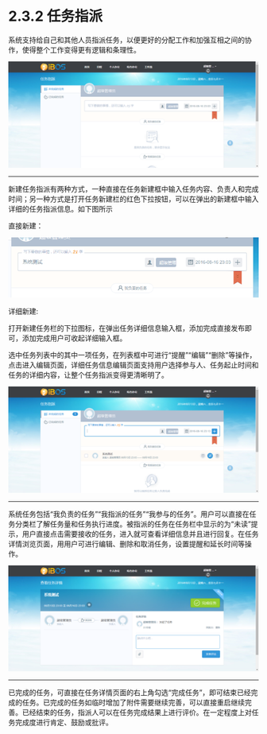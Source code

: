 # 2.3.2 任务指派

系统支持给自己和其他人员指派任务，以便更好的分配工作和加强互相之间的协作，使得整个工作变得更有逻辑和条理性。

![](/assets/zp.png)

---

新建任务指派有两种方式，一种直接在任务新建框中输入任务内容、负责人和完成时间；另一种方式是打开任务新建栏的红色下拉按钮，可以在弹出的新建框中输入详细的任务指派信息。如下图所示

直接新建：

![](/assets/zp1.png)

详细新建:

打开新建任务栏的下拉图标，在弹出任务详细信息输入框，添加完成直接发布即可，添加完成用户可收起详细输入框。

选中任务列表中的其中一项任务，在列表框中可进行“提醒”“编辑”“删除”等操作，点击进入编辑页面，详细任务信息编辑页面支持用户选择参与人、任务起止时间和任务的详细内容，让整个任务指派变得更清晰明了。

![](/assets/zp3.png)

---

系统任务包括“我负责的任务”“我指派的任务”“我参与的任务”。用户可以直接在任务分类栏了解任务量和任务执行进度。被指派的任务在任务栏中显示的为“未读”提示，用户直接点击需要接收的任务，进入就可查看详细信息并且进行回复。在任务详情浏览页面，用用户可进行编辑、删除和取消任务，设置提醒和延长时间等操作。

![](/assets/zp2.png)

---

已完成的任务，可直接在任务详情页面的右上角勾选“完成任务”，即可结束已经完成的任务。已完成的任务如临时增加了附件需要继续完善，可以直接重启继续完善。已经结束的任务，指派人可以在任务完成结果上进行评价。在一定程度上对任务完成度进行肯定、鼓励或批评。

